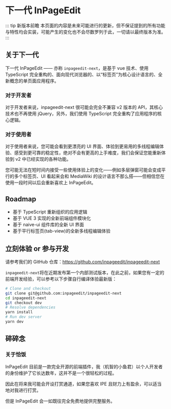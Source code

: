 # 下一代 InPageEdit

::: tip 新版本前瞻
本页面的内容是未来可能进行的更新，但不保证提到的所有功能与特性均会实装，可能产生的变化也不会尽数罗列于此，一切请以最终版本为准。
:::

## 关于下一代

下一代 InPageEdit —— 亦称 `inpageedit-next`，是基于 vue 技术、使用 TypeScript 完全重构的、面向现代浏览器的、以“标签页”为核心设计语言的、全新概念的单页面应用程序。

### 对于开发者

对于开发者来说，inpageedit-next 很可能会完全不兼容 v2 版本的 API，其核心技术也不再使用 jQuery，另外，我们使用 TypeScript 完全重构了应用程序的核心逻辑。

### 对于使用者

对于使用者来说，您可能会看到更漂亮的 UI 界面、体验到更易用的多线程编辑体验、感受到更可靠的稳定性，绝对不会有更高的上手难度，我们会保证您能重新体验到 v2 中已经实现的各种功能。

您可能无法在短时间内接受一些使用体验上的变化——例如多层弹窗可能会变成平行的多个标签页、UI 看起来会和 MediaWiki 的设计语言不那么搭——但相信您在使用一段时间以后会重新喜欢上 InPageEdit。

## Roadmap

- 基于 TypeScript 重新组织的应用逻辑
- 基于 VUE 3 实现的全新前端组件模块化
- 基于 naive-ui 组件库的全新 UI 界面
- 基于平行标签页(tab-view)的全新多线程编辑体验

## 立刻体验 or 参与开发

请参考我们的 GitHub 仓库：<https://github.com/inpageedit/inpageedit-next>

`inpageedit-next`将在近期发布第一个内部测试版本，在此之前，如果您有一定的前端开发经验，可以参考以下步骤自行编译体验最新版：

```sh
# Clone and checkout
git clone git@github.com:inpageedit/inpageedit-next
cd inpageedit-next
git checkout dev
# Resolve dependencies
yarn install
# Run dev server
yarn dev
```

## 碎碎念

### 关于恰饭

InPageEdit 目前是一款完全开源的前端插件，我（机智的小鱼君）以个人开发者的身份维护了它长达数年，这并不是一个很轻松的过程。

因此在将来我可能会开设打赏通道，如果您喜欢 IPE 且财力上有盈余，可以适当地对我进行打赏。

但是 InPageEdit 会一如既往完全免费地提供完整服务。
